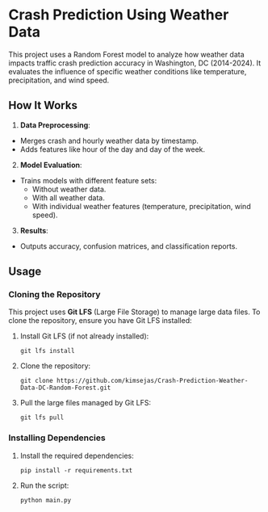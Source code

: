 # Crash Prediction Using Weather Data

This project uses a Random Forest model to analyze how weather data impacts traffic crash prediction accuracy in Washington, DC (2014-2024). It evaluates the influence of specific weather conditions like temperature, precipitation, and wind speed.

## How It Works

1. **Data Preprocessing**:
- Merges crash and hourly weather data by timestamp.
- Adds features like hour of the day and day of the week.

2. **Model Evaluation**:
- Trains models with different feature sets:
    - Without weather data.
    - With all weather data.
    - With individual weather features (temperature, precipitation, wind speed).

3. **Results**:
- Outputs accuracy, confusion matrices, and classification reports.

## Usage 

### Cloning the Repository

This project uses **Git LFS** (Large File Storage) to manage large data files. To clone the repository, ensure you have Git LFS installed:

1. Install Git LFS (if not already installed):
   ```
   git lfs install
   ```

2. Clone the repository:
   ```
   git clone https://github.com/kimsejas/Crash-Prediction-Weather-Data-DC-Random-Forest.git
   ```

3. Pull the large files managed by Git LFS:
   ```
   git lfs pull
   ```

### Installing Dependencies

1. Install the required dependencies:
   ```
   pip install -r requirements.txt
   ```

2. Run the script: 
    ``` 
    python main.py
    ```

